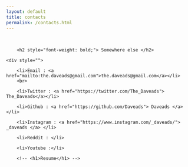 ```yaml
---
layout: default
title: contacts
permalink: /contacts.html
---
```


<br>

<div style="">

		<h2 style="font-weight: bold;"> Somewhere else </h2>
		
	<div style="">
		
		<li>Email : <a href="mailto:the.daveads@gmail.com">the.daveads@gmail.com</a></li>
		<br>
		
		<li>Twitter : <a href="https://twitter.com/The_Daveads"> The_Daveads</a></li>
		
		<li>Github : <a href="https://github.com/Daveads"> Daveads </a> </li>
		
		<li>Instagram : <a href="https://www.instagram.com/_daveads/"> _daveads </a> </li>
		
		<li>Reddit : </li>
	
		<li>Youtube :</li>

   </div>
  
  
		<!-- <h1>Resume</h1> -->
		
</div>

